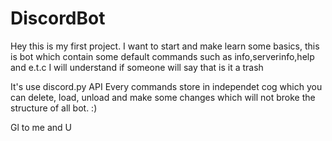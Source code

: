# DiscordBot

Hey this is my first project. I want to start and make learn some basics, this is bot which contain some default commands such as info,serverinfo,help and e.t.c 
I will understand if someone will say that is it a trash
 

It's use discord.py API 
Every commands store in independet cog which you can delete, load, unload and make some changes which will not broke the structure of all bot. :) 

Gl to me and U 

